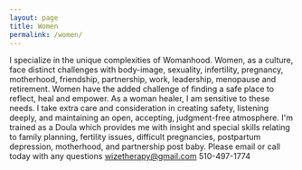 ```yaml
---
layout: page
title: Women 
permalink: /women/
---
```

I specialize in the unique complexities of Womanhood.  Women, as a culture, face distinct challenges with body-image, sexuality, infertility, pregnancy, motherhood, friendship, partnership, work, leadership, menopause and retirement.  Women have the added challenge of finding a safe place to reflect, heal and empower.  As a woman healer, I am sensitive to these needs.  I take extra care and consideration in creating safety, listening deeply, and maintaining an open, accepting, judgment-free atmosphere.  I'm trained as a Doula which provides me with insight and special skills relating to family planning, fertility issues, difficult pregnancies, postpartum depression, motherhood, and partnership post baby.  Please email or call today with any questions wizetherapy@gmail.com 510-497-1774 


